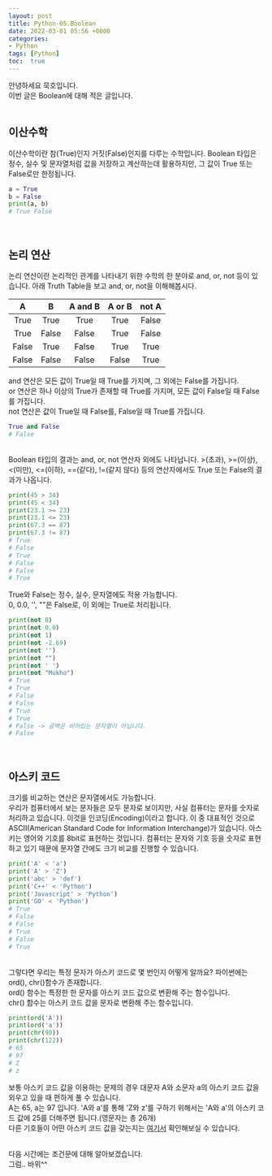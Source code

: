 ```yaml
---
layout: post
title: Python-05.Boolean
date: 2022-03-01 05:56 +0000
categories:
- Python
tags: [Python]
toc:  true
---
```


안녕하세요 묵호입니다.<br>
이번 글은 Boolean에 대해 적은 글입니다.<br><br>

## 이산수학<br>
이산수학이란 참(True)인지 거짓(False)인지를 다루는 수학입니다. Boolean 타입은 정수, 실수 및 문자열처럼 값을 저장하고 계산하는데 활용하지만, 그 값이 True 또는 False로만 한정됩니다.

```Python
a = True
b = False
print(a, b)
# True False
```
<br>

## 논리 연산<br>
논리 연산이란 논리적인 관계를 나타내기 위한 수학의 한 분야로 and, or, not 등이 있습니다. 아래 Truth Table을 보고 and, or, not을 이해해봅시다.

| A | B | A and B | A or B | not A |
| :---: | :---: | :---: | :---: | :---: |
| True | True | True | True | False |
| True | False | False | True | False |
| False | True | False | True | True |
| False | False | False | False | True |

and 연산은 모든 값이 True일 때 True를 가지며, 그 외에는 False를 가집니다.<br>
or 연산은 하나 이상의 True가 존재할 때 True를 가지며, 모든 값이 False일 때 False를 가집니다.<br>
not 연산은 값이 True일 때 False를, False일 때 True를 가집니다.

```python
True and False
# False
```
<br>
Boolean 타입의 결과는 and, or, not 연산자 외에도 나타납니다. >(초과), >=(이상), <(미만), <=(이하), ==(같다), !=(같지 않다) 등의 연산자에서도 True 또는 False의 결과가 나옵니다.

```python
print(45 > 34)
print(45 < 34)
print(23.1 >= 23)
print(23.1 <= 23)
print(67.3 == 87)
print(67.3 != 87)
# True
# False
# True
# False
# False
# True
```

True와 False는 정수, 실수, 문자열에도 적용 가능합니다.<br>
0, 0.0, '', ""은 False로, 이 외에는 True로 처리됩니다.

```python
print(not 0)
print(not 0.0)
print(not 1)
print(not -2.69)
print(not '')
print(not "")
print(not ' ')
print(not "Mukho")
# True
# True
# False
# False
# True
# True
# False -> 공백은 비어있는 문자열이 아닙니다.
# False
```
<br>

## 아스키 코드<br>
크기를 비교하는 연산은 문자열에서도 가능합니다.<br>
우리가 컴퓨터에서 보는 문자들은 모두 문자로 보이지만, 사실 컴퓨터는 문자를 숫자로 처리하고 있습니다. 이것을 인코딩(Encoding)이라고 합니다. 이 중 대표적인 것으로 ASCII(American Standard Code for Information Interchange)가 있습니다. 아스키는 영어와 기호를 8bit로 표현하는 것입니다. 컴퓨터는 문자와 기호 등을 숫자로 표현하고 있기 때문에 문자열 간에도 크기 비교를 진행할 수 있습니다.

```python
print('A' < 'a')
print('A' > 'Z')
print('abc' > 'def')
print('C++' < 'Python')
print('Javascript' > 'Python')
print('GO' < 'Python')
# True
# False
# False
# True
# False
# True
```
<br>
그렇다면 우리는 특정 문자가 아스키 코드로 몇 번인지 어떻게 알까요? 파이썬에는 ord(), chr()함수가 존재합니다.<br>
ord() 함수는 특정한 한 문자를 아스키 코드 값으로 변환해 주는 함수입니다.<br>
chr() 함수는 아스키 코드 값을 문자로 변환해 주는 함수입니다.<br>

```python
print(ord('A'))
print(ord('a'))
print(chr(90))
print(chr(122))
# 65
# 97
# Z
# z
```
보통 아스키 코드 값을 이용하는 문제의 경우 대문자 A와 소문자 a의 아스키 코드 값을 외우고 있을 때 편하게 풀 수 있습니다.<br>
A는 65, a는 97 입니다. 'A와 a'를 통해 'Z와 z'를 구하기 위해서는 'A와 a'의 아스키 코드 값에 25를 더해주면 됩니다.(영문자는 총 26개)<br>
다른 기호들이 어떤 아스키 코드 값을 갖는지는 [여기서](https://www.ascii-code.com/) 확인해보실 수 있습니다.<br><br>

다음 시간에는 조건문에 대해 알아보겠습니다.<br>
그럼.. 바위^^<br>